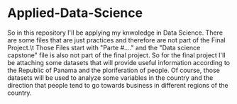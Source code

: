 # Applied-Data-Science
So in this repository I'll be applying my knwoledge in Data Science. There are some files that are just practices and therefore are not part of the Final Project.\t
Those Files start with "Parte #...." and the "Data science capstone" file is also not part of the final project.
So for the final project I'll be attaching some datasets that will provide useful information according to the Republic of Panama and the ploriferation of people. Of course, those datasets will be used to analyze some variables in the country and the direction that people tend to go towards business in different regions of the country.
